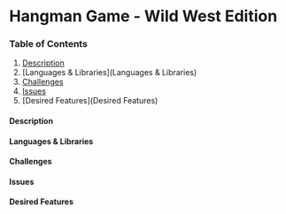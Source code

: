 # Hangman Game - Wild West Edition


### Table of Contents
1. [Description](Description)  
2. [Languages & Libraries](Languages & Libraries)  
3. [Challenges](Challenges)  
4. [Issues](Issues)  
5. [Desired Features](Desired Features)  


<a name="Description"></a>
#### Description















<a name="Languages & Libraries"></a>
#### Languages & Libraries














#### Challenges













#### Issues










#### Desired Features
